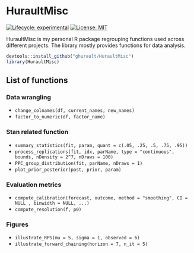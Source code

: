 # HuraultMisc

<!-- badges: start -->
[![Lifecycle: experimental](https://img.shields.io/badge/lifecycle-experimental-orange.svg)](https://www.tidyverse.org/lifecycle/#experimental)
[![License: MIT](https://img.shields.io/badge/License-MIT-yellow.svg)](https://opensource.org/licenses/MIT)
<!-- badges: end -->

HuraultMisc is my personal R package regrouping functions used across different projects.
The library mostly provides functions for data analysis.

``` r
devtools::install_github("ghurault/HuraultMisc")
library(HuraultMisc)
```

## List of functions

### Data wrangling

- `change_colnames(df, current_names, new_names)`
- `factor_to_numeric(df, factor_name)`

### Stan related function

- `summary_statistics(fit, param, quant = c(.05, .25, .5, .75, .95))`
- `process_replications(fit, idx, parName, type = "continuous", bounds, nDensity = 2^7, nDraws = 100)`
- `PPC_group_distribution(fit, parName, nDraws = 1)`
- `plot_prior_posterior(post, prior, param)`

### Evaluation metrics

- `compute_calibration(forecast, outcome, method = "smoothing", CI = NULL , binwidth = NULL, ...)`
- `compute_resolution(f, p0)`

### Figures

- `illustrate_RPS(mu = 5, sigma = 1, observed = 6)`
- `illustrate_forward_chaining(horizon = 7, n_it = 5)`
